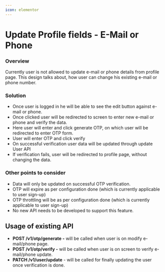 ```yaml
---
icon: elementor
---
```


# Update Profile fields - E-Mail or Phone

### **Overview** <a href="#updateprofilefields-e-mailorphone-overview" id="updateprofilefields-e-mailorphone-overview"></a>

Currently user is not allowed to update e-mail or phone details from profile page. This design talks about, how user can change his existing e-mail or phone number.

### **Solution** <a href="#updateprofilefields-e-mailorphone-solution" id="updateprofilefields-e-mailorphone-solution"></a>

* Once user is logged in he will be able to see the edit button against e-mail or phone.
* Once clicked user will be redirected to screen to enter new e-mail or phone and verify the data.
* Here user will enter and click generate OTP, on which user will be redirected to enter OTP form.
* User will enter OTP and click verify
* On successful verification user data will be updated through update User API
* If verification fails, user will be redirected to profile page, without changing the data.

### **Other points to consider** <a href="#updateprofilefields-e-mailorphone-otherpointstoconsider" id="updateprofilefields-e-mailorphone-otherpointstoconsider"></a>

* Data will only be updated on successful OTP verification.
* OTP will expire as per configuration done (which is currently applicable to user sign-up)
* OTP throttling will be as per configuration done (which is currently applicable to user sign-up)
* No new API needs to be developed to support this feature.

## **Usage of existing API** <a href="#updateprofilefields-e-mailorphone-usageofexistingapi" id="updateprofilefields-e-mailorphone-usageofexistingapi"></a>

* **POST /v1/otp/generate -** will be called when user is on modify e-mail/phone page.
* **POST /v1/otp/verify -** will be called when user is on screen to verify e-mail/phone update.
* **PATCH /v1/user/update** - will be called for finally updating the user once verification is done.

